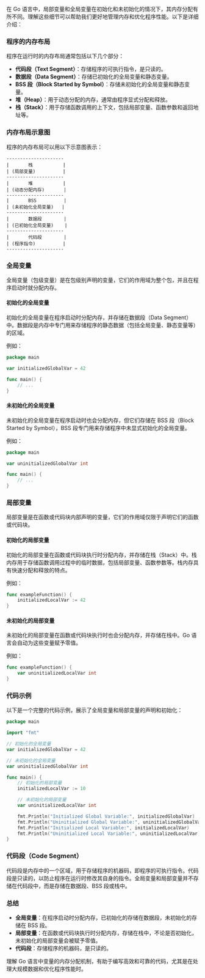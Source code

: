 在 Go 语言中，局部变量和全局变量在初始化和未初始化的情况下，其内存分配有所不同。理解这些细节可以帮助我们更好地管理内存和优化程序性能。以下是详细介绍：

###  程序的内存布局

程序在运行时的内存布局通常包括以下几个部分：

- **代码段（Text Segment）**：存储程序的可执行指令，是只读的。
- **数据段（Data Segment）**：存储已初始化的全局变量和静态变量。
- **BSS 段（Block Started by Symbol）**：存储未初始化的全局变量和静态变量。
- **堆（Heap）**：用于动态分配的内存，通常由程序显式分配和释放。
- **栈（Stack）**：用于存储函数调用的上下文，包括局部变量、函数参数和返回地址等。

### 内存布局示意图

程序的内存布局可以用以下示意图表示：

```
---------------------
|       栈           |
| (局部变量)          |
---------------------
|       堆           |
| (动态分配内存)       |
---------------------
|       BSS          |
| (未初始化全局变量)   |
---------------------
|       数据段        |
| (已初始化全局变量)    |
---------------------
|       代码段        |
| (程序指令)          |
---------------------
```


### 全局变量

全局变量（包级变量）是在包级别声明的变量，它们的作用域为整个包，并且在程序启动时就分配内存。

#### 初始化的全局变量

初始化的全局变量在程序启动时分配内存，并存储在数据段（Data Segment）中。数据段是内存中专门用来存储程序的静态数据（包括全局变量、静态变量等）的区域。

例如：
```go
package main

var initializedGlobalVar = 42

func main() {
    // ...
}
```

#### 未初始化的全局变量

未初始化的全局变量在程序启动时也会分配内存，但它们存储在 BSS 段（Block Started by Symbol），BSS 段专门用来存储程序中未显式初始化的全局变量。

例如：
```go
package main

var uninitializedGlobalVar int

func main() {
    // ...
}
```

### 局部变量

局部变量是在函数或代码块内部声明的变量，它们的作用域仅限于声明它们的函数或代码块。

#### 初始化的局部变量

初始化的局部变量在函数或代码块执行时分配内存，并存储在栈（Stack）中。栈内存用于存储函数调用过程中的临时数据，包括局部变量、函数参数等。栈内存具有快速分配和释放的特点。

例如：
```go
func exampleFunction() {
    initializedLocalVar := 42
}
```

#### 未初始化的局部变量

未初始化的局部变量在函数或代码块执行时也会分配内存，并存储在栈中。Go 语言会自动为这些变量赋予零值。

例如：
```go
func exampleFunction() {
    var uninitializedLocalVar int
}
```

### 代码示例

以下是一个完整的代码示例，展示了全局变量和局部变量的声明和初始化：

```go
package main

import "fmt"

// 初始化的全局变量
var initializedGlobalVar = 42

// 未初始化的全局变量
var uninitializedGlobalVar int

func main() {
    // 初始化的局部变量
    initializedLocalVar := 10

    // 未初始化的局部变量
    var uninitializedLocalVar int

    fmt.Println("Initialized Global Variable:", initializedGlobalVar)
    fmt.Println("Uninitialized Global Variable:", uninitializedGlobalVar)
    fmt.Println("Initialized Local Variable:", initializedLocalVar)
    fmt.Println("Uninitialized Local Variable:", uninitializedLocalVar)
}
```

### 代码段（Code Segment）

代码段是内存中的一个区域，用于存储程序的机器码，即程序的可执行指令。代码段是只读的，以防止程序在运行时修改其自身的指令。全局变量和局部变量并不存储在代码段中，而是存储在数据段、BSS 段或栈中。


### 总结

- **全局变量**：在程序启动时分配内存，已初始化的存储在数据段，未初始化的存储在 BSS 段。
- **局部变量**：在函数或代码块执行时分配内存，存储在栈中，不论是否初始化，未初始化的局部变量会被赋予零值。
- **代码段**：存储程序的机器码，是只读的。

理解 Go 语言中变量的内存分配机制，有助于编写高效和可靠的代码，尤其是在处理大规模数据和优化程序性能时。